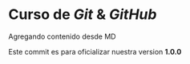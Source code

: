 # Curso de _Git_ & _GitHub_

Agregando contenido desde MD

Este commit es para oficializar nuestra version **1.0.0**
